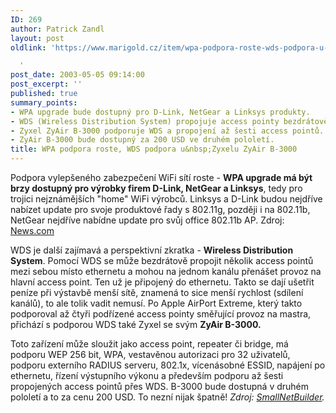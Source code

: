 ```yaml
---
ID: 269
author: Patrick Zandl
layout: post
oldlink: 'https://www.marigold.cz/item/wpa-podpora-roste-wds-podpora-u-zyxelu-zyair-b-3000

  '
post_date: 2003-05-05 09:14:00
post_excerpt: ''
published: true
summary_points:
- WPA upgrade bude dostupný pro D-Link, NetGear a Linksys produkty.
- WDS (Wireless Distribution System) propojuje access pointy bezdrátově.
- Zyxel ZyAir B-3000 podporuje WDS a propojení až šesti access pointů.
- ZyAir B-3000 bude dostupný za 200 USD ve druhém pololetí.
title: WPA podpora roste, WDS podpora u&nbsp;Zyxelu ZyAir B-3000
---
```


<p>
Podpora vylepšeného zabezpečení WiFi sítí roste - <STRONG>WPA upgrade má být brzy dostupný pro výrobky firem D-Link, NetGear a Linksys</STRONG>, tedy pro trojici nejznámějších "home" WiFi výrobců. Linksys a D-Link budou nejdříve nabízet update pro svoje produktové řady s 802.11g, později i na 802.11b, NetGear nejdříve nabídne update pro svůj office 802.11b AP. Zdroj: <A href="http://news.com.com/2100-1013_3-999343.html" target=_blank>News.com</A></p>

<p>
WDS je další zajímavá a perspektivní zkratka - <STRONG>Wireless Distribution System</STRONG>. Pomocí WDS se může bezdrátově propojit několik access pointů mezi sebou místo ethernetu a mohou na jednom kanálu přenášet provoz na hlavní access point. Ten už je připojený do ethernetu. Takto se dají ušetřit peníze při výstavbě menší sítě, znamená to sice menší rychlost (sdílení kanálů), to ale tolik vadit nemusí. Po Apple AirPort Extreme, který takto podporoval až čtyři podřízené access pointy směřující provoz na mastra, přichází s podporou WDS také Zyxel se svým <STRONG>ZyAir B-3000.</STRONG> </p>

<p>
Toto zařízení může sloužit jako access point, repeater&#160;či bridge, má podporu WEP 256 bit, WPA, vestavěnou autorizaci pro 32 uživatelů, podporu externího RADIUS serveru, 802.1x, vícenásobné ESSID, napájení po ethernetu, řízení výstupního výkonu a především podporu až šesti propojených access pointů přes WDS. B-3000 bude dostupná v druhém pololetí a to za cenu 200 USD. To nezní nijak špatně! <EM>Zdroj: </EM><A href="http://www.smallnetbuilder.com/News_story_187.php" target=_blank><EM>SmallNetBuilder</EM></A><EM>.</EM></p>